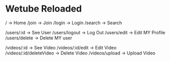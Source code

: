 # Wetube Reloaded

/ -> Home
/join -> Join
/login -> Login
/search -> Search

/users/:id -> See User
/users/logout -> Log Out
/users/edit -> Edit MY Profile
/users/delete -> Delete MY user

/videos/:id -> See Video
/videos/:id/edit -> Edit Video
/videos/:id/deleteVideo -> Delete Video
/videos/upload -> Upload Video
